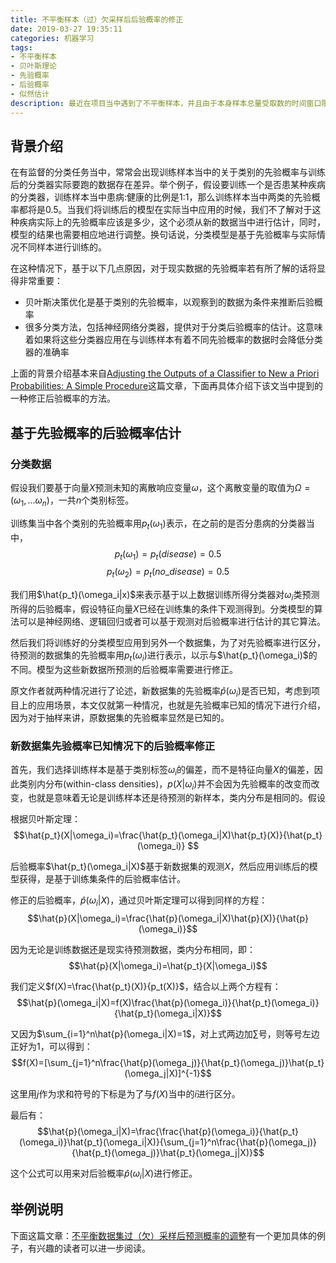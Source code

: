```yaml
---
title: 不平衡样本（过）欠采样后后验概率的修正
date: 2019-03-27 19:35:11
categories: 机器学习
tags:
- 不平衡样本
- 贝叶斯理论
- 先验概率
- 后验概率
- 似然估计
description: 最近在项目当中遇到了不平衡样本，并且由于本身样本总量受取数的时间窗口限制的原因，样本已经不平衡到无法建模的地步，在扩大取样窗口的同时也瞄了一眼业务上线以来所有的标签为1的样本数量，也少到了不得不进行欠采样来进行平衡才能够愉快的建模的地步。而样本分布的改变（先验概率）比如对模型的预测概率（后验概率）有所影响，为了能够将模型结果能够准确地在新数据（假设与抽样前样本同分布）进行部署，需要根据抽样前后的先验概率对模型预测的后验概率进行修正。
---
```


## 背景介绍
在有监督的分类任务当中，常常会出现训练样本当中的关于类别的先验概率与训练后的分类器实际要跑的数据存在差异。举个例子，假设要训练一个是否患某种疾病的分类器，训练样本当中患病:健康的比例是1:1，那么训练样本当中两类的先验概率都将是0.5。当我们将训练后的模型在实际当中应用的时候，我们不了解对于这种疾病实际上的先验概率应该是多少，这个必须从新的数据当中进行估计，同时，模型的结果也需要相应地进行调整。换句话说，分类模型是基于先验概率与实际情况不同样本进行训练的。

在这种情况下，基于以下几点原因，对于现实数据的先验概率若有所了解的话将显得非常重要：
- 贝叶斯决策优化是基于类别的先验概率，以观察到的数据为条件来推断后验概率
- 很多分类方法，包括神经网络分类器，提供对于分类后验概率的估计。这意味着如果将这些分类器应用在与训练样本有着不同先验概率的数据时会降低分类器的准确率

上面的背景介绍基本来自[Adjusting the Outputs of a Classiﬁer to New a Priori Probabilities: A Simple Procedure](http://www.isys.ucl.ac.be/staff/marco/Publications/Saerens2002a.pdf)这篇文章，下面再具体介绍下该文当中提到的一种修正后验概率的方法。

## 基于先验概率的后验概率估计
### 分类数据

假设我们要基于向量${X}$预测未知的离散响应变量${\omega}$，这个离散变量的取值为$\Omega=(\omega_{1},...\omega_{n})$，一共$n$个类别标签。

训练集当中各个类别的先验概率用$p_t(\omega_1)$表示，在之前的是否分患病的分类器当中，$$p_t(\omega_1)=p_t(disease)=0.5$$$$p_t(\omega_2)=p_t(no\_disease)=0.5$$

我们用$\hat{p_t}(\omega_i|x)$来表示基于以上数据训练所得分类器对$\omega_i$类预测所得的后验概率，假设特征向量$X$已经在训练集的条件下观测得到。分类模型的算法可以是神经网络、逻辑回归或者可以基于观测对后验概率进行估计的其它算法。

然后我们将训练好的分类模型应用到另外一个数据集，为了对先验概率进行区分，待预测的数据集的先验概率用$p_t(\omega_i)$进行表示，以示与$\hat{p_t}(\omega_i)$的不同。模型为这些新数据所预测的后验概率需要进行修正。

原文作者就两种情况进行了论述，新数据集的先验概率$\hat{p}(\omega_i)$是否已知，考虑到项目上的应用场景，本文仅就第一种情况，也就是先验概率已知的情况下进行介绍，因为对于抽样来讲，原数据集的先验概率显然是已知的。

### 新数据集先验概率已知情况下的后验概率修正

首先，我们选择训练样本是基于类别标签$\omega_i$的偏差，而不是特征向量$X$的偏差，因此类别内分布(within-class densities)，$p(X|\omega_i)$并不会因为先验概率的改变而改变，也就是意味着无论是训练样本还是待预测的新样本，类内分布是相同的。假设

根据贝叶斯定理：$$\hat{p_t}(X|\omega_i)=\frac{\hat{p_t}(\omega_i|X)\hat{p_t}(X)}{\hat{p_t}(\omega_i)}       $$

后验概率$\hat{p_t}(\omega_i|X)$基于新数据集的观测$X$，然后应用训练后的模型获得，是基于训练集条件的后验概率估计。 

修正的后验概率，$\hat{p}(\omega_i|X)$，通过贝叶斯定理可以得到同样的方程：$$\hat{p}(X|\omega_i)=\frac{\hat{p}(\omega_i|X)\hat{p}(X)}{\hat{p}(\omega_i)}$$

因为无论是训练数据还是现实待预测数据，类内分布相同，即：$$\hat{p}(X|\omega_i)=\hat{p_t}(X|\omega_i)$$

我们定义$f(X)=\frac{\hat{p_t}(X)}{p_t(X)}$，结合以上两个方程有：$$\hat{p}(\omega_i|X)=f(X)\frac{\hat{p}(\omega_i)}{\hat{p_t}(\omega_i)}{\hat{p_t}(\omega_i|X)}$$

又因为$\sum_{i=1}^n\hat{p}(\omega_i|X)=1$，对上式两边加$\sum$号，则等号左边正好为$1$，可以得到：$$f(X)=[\sum_{j=1}^n\frac{\hat{p}(\omega_j)}{\hat{p_t}(\omega_j)}\hat{p_t}(\omega_j|X)]^{-1}$$

这里用$j$作为求和符号的下标是为了与$f(X)$当中的$i$进行区分。

最后有：$$\hat{p}(\omega_i|X)=\frac{\frac{\hat{p}(\omega_i)}{\hat{p_t}(\omega_i)}\hat{p_t}(\omega_i|X)}{\sum_{j=1}^n\frac{\hat{p}(\omega_j)}{\hat{p_t}(\omega_j)}\hat{p_t}(\omega_j|X)}$$

这个公式可以用来对后验概率$\hat{p}(\omega_i|X)$进行修正。

## 举例说明

下面这篇文章：[不平衡数据集过（欠）采样后预测概率的调整](https://blog.csdn.net/nickzzzhu/article/details/83821372)有一个更加具体的例子，有兴趣的读者可以进一步阅读。






